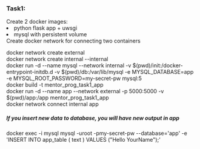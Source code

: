 <h3>Task1:</h3>
Create 2 docker images:
<lo>
<li>python flask app + uwsgi </li>
<li>mysql with persistent volume</li>
</lo>
Create docker network for connecting two containers

docker network create external\
docker network create internal --internal\
docker run -d --name mysql --network internal  -v $(pwd)/init:/docker-entrypoint-initdb.d -v $(pwd)/db:/var/lib/mysql -e MYSQL_DATABASE=app -e MYSQL_ROOT_PASSWORD=my-secret-pw mysql:5\
docker build -t mentor_prog_task1_app\
docker run -d --name app --network external -p 5000:5000 -v $(pwd)/app:/app mentor_prog_task1_app\
docker network connect internal app

<h5>If you insert new data to database, you will have new output in app</h5>
docker exec -i  mysql mysql -uroot -pmy-secret-pw --database='app' -e 'INSERT INTO app_table ( text ) VALUES ("Hello YourName");'
